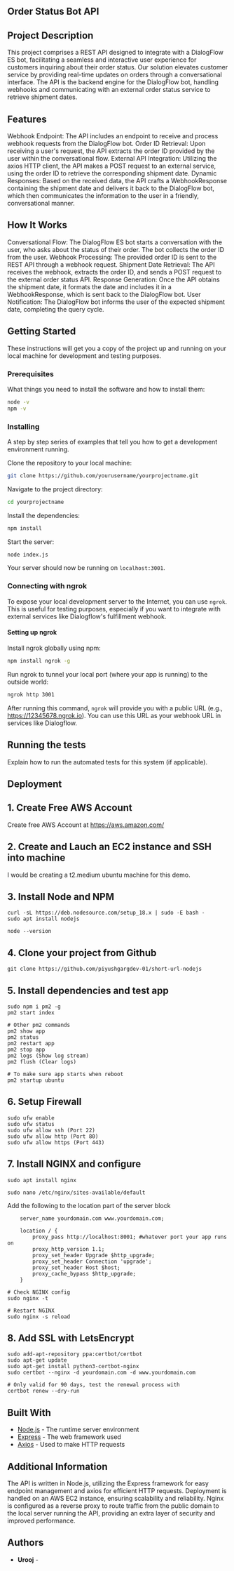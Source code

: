 ## Order Status Bot API

## Project Description
This project comprises a REST API designed to integrate with a DialogFlow ES bot, facilitating a seamless and interactive user experience for customers inquiring about their order status. Our solution elevates customer service by providing real-time updates on orders through a conversational interface. The API is the backend engine for the DialogFlow bot, handling webhooks and communicating with an external order status service to retrieve shipment dates.

## Features
Webhook Endpoint: The API includes an endpoint to receive and process webhook requests from the DialogFlow bot.
Order ID Retrieval: Upon receiving a user's request, the API extracts the order ID provided by the user within the conversational flow.
External API Integration: Utilizing the axios HTTP client, the API makes a POST request to an external service, using the order ID to retrieve the corresponding shipment date.
Dynamic Responses: Based on the received data, the API crafts a WebhookResponse containing the shipment date and delivers it back to the DialogFlow bot, which then communicates the information to the user in a friendly, conversational manner.

## How It Works
Conversational Flow: The DialogFlow ES bot starts a conversation with the user, who asks about the status of their order. The bot collects the order ID from the user.
Webhook Processing: The provided order ID is sent to the REST API through a webhook request.
Shipment Date Retrieval: The API receives the webhook, extracts the order ID, and sends a POST request to the external order status API.
Response Generation: Once the API obtains the shipment date, it formats the date and includes it in a WebhookResponse, which is sent back to the DialogFlow bot.
User Notification: The DialogFlow bot informs the user of the expected shipment date, completing the query cycle.

## Getting Started

These instructions will get you a copy of the project up and running on your local machine for development and testing purposes.

### Prerequisites

What things you need to install the software and how to install them:

```bash
node -v
npm -v
```

### Installing

A step by step series of examples that tell you how to get a development environment running.

Clone the repository to your local machine:

```bash
git clone https://github.com/yourusername/yourprojectname.git
```

Navigate to the project directory:

```bash
cd yourprojectname
```

Install the dependencies:

```bash
npm install
```

Start the server:

```bash
node index.js
```

Your server should now be running on `localhost:3001`.

### Connecting with ngrok

To expose your local development server to the Internet, you can use `ngrok`. This is useful for testing purposes, especially if you want to integrate with external services like Dialogflow's fulfillment webhook.

#### Setting up ngrok

Install ngrok globally using npm:

```bash
npm install ngrok -g
```

Run ngrok to tunnel your local port (where your app is running) to the outside world:

```bash
ngrok http 3001
```

After running this command, `ngrok` will provide you with a public URL (e.g., https://12345678.ngrok.io). You can use this URL as your webhook URL in services like Dialogflow.

## Running the tests

Explain how to run the automated tests for this system (if applicable).

## Deployment
## 1. Create Free AWS Account
Create free AWS Account at https://aws.amazon.com/

## 2. Create and Lauch an EC2 instance and SSH into machine
I would be creating a t2.medium ubuntu machine for this demo.

## 3. Install Node and NPM
```
curl -sL https://deb.nodesource.com/setup_18.x | sudo -E bash -
sudo apt install nodejs

node --version
```

## 4. Clone your project from Github
```
git clone https://github.com/piyushgargdev-01/short-url-nodejs
```

## 5. Install dependencies and test app
```
sudo npm i pm2 -g
pm2 start index

# Other pm2 commands
pm2 show app
pm2 status
pm2 restart app
pm2 stop app
pm2 logs (Show log stream)
pm2 flush (Clear logs)

# To make sure app starts when reboot
pm2 startup ubuntu
```

## 6. Setup Firewall
```
sudo ufw enable
sudo ufw status
sudo ufw allow ssh (Port 22)
sudo ufw allow http (Port 80)
sudo ufw allow https (Port 443)
```

## 7. Install NGINX and configure
```
sudo apt install nginx

sudo nano /etc/nginx/sites-available/default
```
Add the following to the location part of the server block
```
    server_name yourdomain.com www.yourdomain.com;

    location / {
        proxy_pass http://localhost:8001; #whatever port your app runs on
        proxy_http_version 1.1;
        proxy_set_header Upgrade $http_upgrade;
        proxy_set_header Connection 'upgrade';
        proxy_set_header Host $host;
        proxy_cache_bypass $http_upgrade;
    }
```
```
# Check NGINX config
sudo nginx -t

# Restart NGINX
sudo nginx -s reload
```

## 8. Add SSL with LetsEncrypt
```
sudo add-apt-repository ppa:certbot/certbot
sudo apt-get update
sudo apt-get install python3-certbot-nginx
sudo certbot --nginx -d yourdomain.com -d www.yourdomain.com

# Only valid for 90 days, test the renewal process with
certbot renew --dry-run
```

## Built With

* [Node.js](https://nodejs.org/) - The runtime server environment
* [Express](https://expressjs.com/) - The web framework used
* [Axios](https://github.com/axios/axios) - Used to make HTTP requests

## Additional Information
The API is written in Node.js, utilizing the Express framework for easy endpoint management and axios for efficient HTTP requests.
Deployment is handled on an AWS EC2 instance, ensuring scalability and reliability.
Nginx is configured as a reverse proxy to route traffic from the public domain to the local server running the API, providing an extra layer of security and improved performance.
## Authors

* **Urooj** - 

